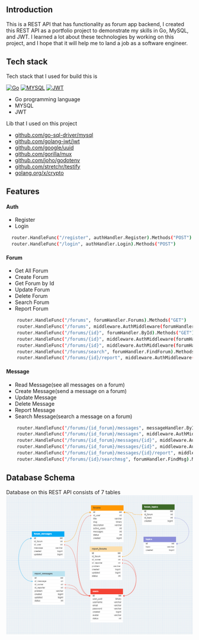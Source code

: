 ## Introduction
This is a REST API that has functionality as forum app backend,
I created this REST API as a portfolio project to demonstrate my skills in Go, MySQL, and JWT. I learned a lot about these technologies by working on this project, and I hope that it will help me to land a job as a software engineer.

## Tech stack
Tech stack that I used for build this is

[![Go][Go]][Go_URL] [![MYSQL][MYSQL]][MYSQL_URL] [![JWT][JWT]][JWT_URL]
<ul>
  <li>Go programming language</li>
  <li>MYSQL</li>
  <li>JWT</li>
 </ul>
 
 Lib that I used on this project
 
* [github.com/go-sql-driver/mysql](https://github.com/go-sql-driver/mysql)
* [github.com/golang-jwt/jwt](https://github.com/golang-jwt/jwt)
* [github.com/google/uuid](https://github.com/google/uuid)
* [github.com/gorilla/mux](https://github.com/gorilla/mux)
* [github.com/joho/godotenv](https://github.com/joho/godotenv)
* [github.com/stretchr/testify](https://github.com/stretchr/testify)
* [golang.org/x/crypto](https://pkg.go.dev/golang.org/x/crypto)

[Go]: https://img.shields.io/badge/go-%2300ADD8.svg?style=for-the-badge&logo=go&logoColor=white
[Go_URL]: https://go.dev/
[MYSQL]: https://img.shields.io/badge/mysql-%2300f.svg?style=for-the-badge&logo=mysql&logoColor=white
[MYSQL_URL]: https://www.mysql.com/
[JWT]: https://img.shields.io/badge/JWT-black?style=for-the-badge&logo=JSON%20web%20tokens
[JWT_URL]: https://jwt.io/

[driver]: https://github.com/go-sql-driver/mysql


## Features
#### Auth
<ul>
  <li>Register</li>
  <li>Login</li>
</ul>

```sh
  router.HandleFunc("/register", authHandler.Register).Methods("POST")
  router.HandleFunc("/login", authHandler.Login).Methods("POST")
 ```

#### Forum
<ul>
  <li>Get All Forum</li>
  <li>Create Forum</li>
  <li>Get Forum by Id</li>
  <li>Update Forum</li>
  <li>Delete Forum</li>
  <li>Search Forum</li>
  <li>Report Forum</li>
</ul>

```sh
    router.HandleFunc("/forums", forumHandler.Forums).Methods("GET")
    router.HandleFunc("/forums", middleware.AuthMiddleware(forumHandler.Create)).Methods("POST")
    router.HandleFunc("/forums/{id}", forumHandler.ById).Methods("GET")
    router.HandleFunc("/forums/{id}", middleware.AuthMiddleware(forumHandler.Update)).Methods("PUT")
    router.HandleFunc("/forums/{id}", middleware.AuthMiddleware(forumHandler.Delete)).Methods("DELETE")
    router.HandleFunc("/forums/search", forumHandler.FindForum).Methods("POST")
    router.HandleFunc("/forums/{id}/report", middleware.AuthMiddleware(reportForumHandler.Create)).Methods("POST")
```

#### Message
<ul>
  <li>Read Message(see all messages on a forum)</li>
  <li>Create Message(send a message on a forum)</li>
  <li>Update Message</li>
  <li>Delete Message</li>
  <li>Report Message</li>
  <li>Search Message(search a message on a forum)</li>
</ul>

```sh
    router.HandleFunc("/forums/{id_forum}/messages", messageHandler.ByIdForum).Methods("GET")
    router.HandleFunc("/forums/{id_forum}/messages", middleware.AuthMiddleware(messageHandler.Create)).Methods("POST")
    router.HandleFunc("/forums/{id_forum}/messages/{id}", middleware.AuthMiddleware(messageHandler.Update)).Methods("PUT")
    router.HandleFunc("/forums/{id_forum}/messages/{id}", middleware.AuthMiddleware(messageHandler.Delete)).Methods("DELETE")
    router.HandleFunc("/forums/{id_forum}/messages/{id}/report", middleware.AuthMiddleware(reportMessageHandler.Create)).Methods("POST")
    router.HandleFunc("/forums/{id}/searchmsg", forumHandler.FindMsg).Methods("POST")
```

## Database Schema
Database on this REST API consists of 7 tables
![My Image](db_schema.png)



